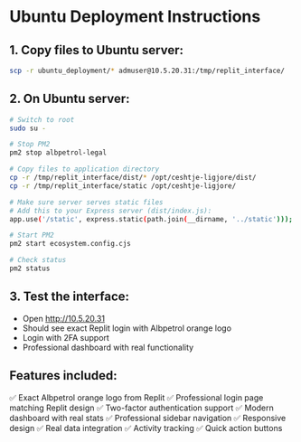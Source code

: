 # Ubuntu Deployment Instructions

## 1. Copy files to Ubuntu server:
```bash
scp -r ubuntu_deployment/* admuser@10.5.20.31:/tmp/replit_interface/
```

## 2. On Ubuntu server:
```bash
# Switch to root
sudo su -

# Stop PM2
pm2 stop albpetrol-legal

# Copy files to application directory
cp -r /tmp/replit_interface/dist/* /opt/ceshtje-ligjore/dist/
cp -r /tmp/replit_interface/static /opt/ceshtje-ligjore/

# Make sure server serves static files
# Add this to your Express server (dist/index.js):
app.use('/static', express.static(path.join(__dirname, '../static')));

# Start PM2
pm2 start ecosystem.config.cjs

# Check status
pm2 status
```

## 3. Test the interface:
- Open http://10.5.20.31
- Should see exact Replit login with Albpetrol orange logo
- Login with 2FA support
- Professional dashboard with real functionality

## Features included:
✅ Exact Albpetrol orange logo from Replit
✅ Professional login page matching Replit design
✅ Two-factor authentication support
✅ Modern dashboard with real stats
✅ Professional sidebar navigation
✅ Responsive design
✅ Real data integration
✅ Activity tracking
✅ Quick action buttons
